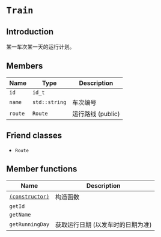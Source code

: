 # `Train`

## Introduction

某一车次某一天的运行计划。

## Members

Name|Type|Description
--|--|--
`id` | `id_t` |
`name` | `std::string` | 车次编号
`route` | `Route` | 运行路线 (public)

## Friend classes
- `Route`

## Member functions

Name|Description
--|--
[`(constructor)`](Train/Train.md)|构造函数
`getId`|
`getName`|
`getRunningDay`|获取运行日期 (以发车时的日期为准)
